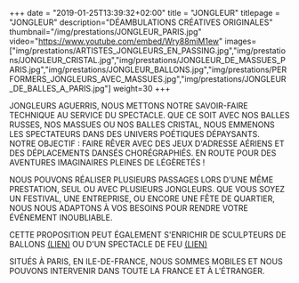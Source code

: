 +++
date = "2019-01-25T13:39:32+02:00"
title = "JONGLEUR"
titlepage = "JONGLEUR"
description="DÉAMBULATIONS CRÉATIVES ORIGINALES"
thumbnail="/img/prestations/JONGLEUR_PARIS.jpg"
video="https://www.youtube.com/embed/Wry88miM1ew"
images=["img/prestations/ARTISTES_JONGLEURS_EN_PASSING.jpg","img/prestations/JONGLEUR_CRISTAL.jpg","img/prestations/JONGLEUR_DE_MASSUES_PARIS.jpg","img/prestations/JONGLEUR_BALLONS.jpg","img/prestations/PERFORMERS_JONGLEURS_AVEC_MASSUES.jpg","img/prestations/JONGLEUR_DE_BALLES_A_PARIS.jpg"]
weight=30
+++

JONGLEURS AGUERRIS, NOUS METTONS NOTRE SAVOIR-FAIRE TECHNIQUE AU SERVICE DU SPECTACLE. QUE CE SOIT AVEC NOS BALLES
RUSSES, NOS MASSUES OU NOS BALLES CRISTAL, NOUS EMMENONS LES SPECTATEURS DANS DES UNIVERS POÉTIQUES DÉPAYSANTS.  
NOTRE OBJECTIF : FAIRE RÊVER AVEC DES JEUX D'ADRESSE AÉRIENS ET DES DÉPLACEMENTS DANSÉS CHORÉGRAPHIÉS.
EN ROUTE POUR DES AVENTURES IMAGINAIRES PLEINES DE LÉGÈRETÉS !

NOUS POUVONS RÉALISER PLUSIEURS PASSAGES LORS D'UNE MÊME PRESTATION, SEUL OU AVEC PLUSIEURS JONGLEURS. 
QUE VOUS SOYEZ UN FESTIVAL, UNE ENTREPRISE, OU ENCORE UNE FÊTE DE QUARTIER, NOUS NOUS ADAPTONS À VOS BESOINS POUR RENDRE
VOTRE ÉVÉNEMENT INOUBLIABLE.

CETTE PROPOSITION PEUT ÉGALEMENT S'ENRICHIR DE SCULPTEURS DE BALLONS [(LIEN)](https://www.manoel-artiste.fr/prestations/sculpteur%20de%20ballons/) OU D'UN SPECTACLE DE FEU [(LIEN)](https://www.manoel-artiste.fr/prestations/spectacle%20de%20feu/)

SITUÉS À PARIS, EN ILE-DE-FRANCE, NOUS SOMMES MOBILES ET NOUS POUVONS INTERVENIR DANS TOUTE LA FRANCE ET À L'ÉTRANGER.